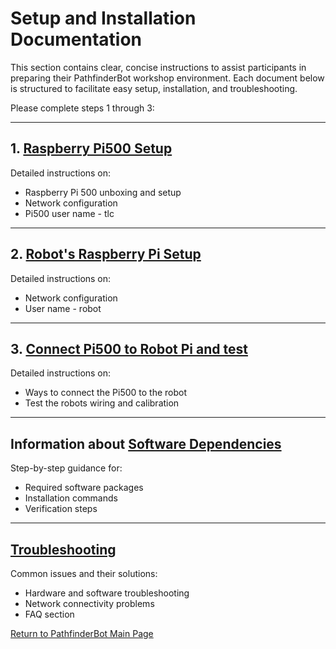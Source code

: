 # Setup and Installation Documentation

This section contains clear, concise instructions to assist participants in preparing their PathfinderBot workshop environment. Each document below is structured to facilitate easy setup, installation, and troubleshooting. 

Please complete steps 1 through 3:

---

## 1. [Raspberry Pi500 Setup](Raspberry_Pi500_Setup.md)

Detailed instructions on:

* Raspberry Pi 500 unboxing and setup
* Network configuration
* Pi500 user name - tlc  
---

## 2. [Robot's Raspberry Pi Setup](Robot_Raspberry_Pi_Setup.md)

Detailed instructions on:

* Network configuration
* User name - robot
  
---

## 3. [Connect Pi500 to Robot Pi and test](Connect_Pi500_to_Robot_Pi.md)

Detailed instructions on:

* Ways to connect the Pi500 to the robot
* Test the robots wiring and calibration

---


## Information about [Software Dependencies](Software_Dependencies.md)

Step-by-step guidance for:

* Required software packages
* Installation commands
* Verification steps

---

## [Troubleshooting](Troubleshooting.md)

Common issues and their solutions:

* Hardware and software troubleshooting
* Network connectivity problems
* FAQ section

[Return to PathfinderBot Main Page](/README.md)

